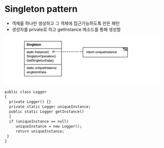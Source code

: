 # Singleton pattern

- 객체를 하나만 생성하고 그 객체에 접근가능하도록 만든 패턴
- 생성자를 private로 하고 getInstance 메소드를 통해 생성함


 ![singleton](./singleton_pattern.png)


```
public class Logger
{
  private Logger() {}
  private static Logger uniqueInstance;
  public static Logger getInstance()
  {
  if (uniqueInstance == null)
     uniqueInstance = new Logger();
     return uniqueInstance;
 }
}
```
